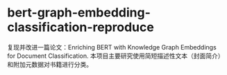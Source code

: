 # bert-graph-embedding-classification-reproduce
复现并改进一篇论文：Enriching BERT with Knowledge Graph Embeddings for Document Classification. 本项目主要研究使用简短描述性文本（封面简介）和附加元数据对书籍进行分类。
